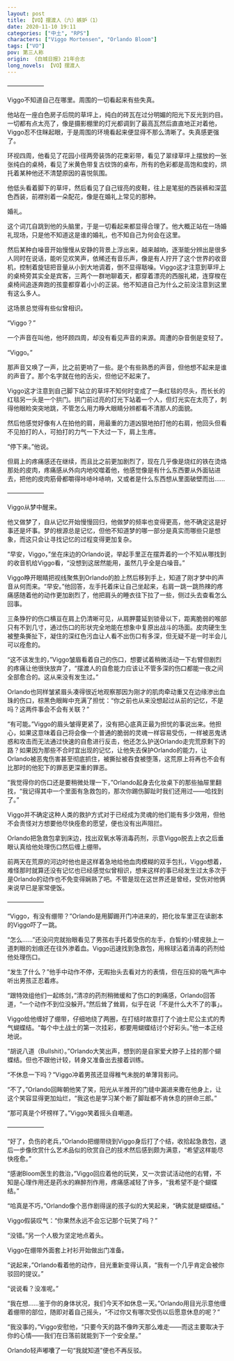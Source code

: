 ```yaml
---
layout: post
title: 【VO】摆渡人（六）嫉妒（1）
date: 2020-11-10 19:11
categories: ["中土", "RPS"]
characters: ["Viggo Mortensen", "Orlando Bloom"]
tags: ["VO"]
pov: 第三人称
origin: 《白城日报》21年合志
long_novels: 【VO】摆渡人
---
```


——————

Viggo不知道自己在哪里。周围的一切看起来有些失真。

他站在一座白色房子后院的草坪上，纯白的砖瓦在过分明媚的阳光下反光到灼目。一切都有点太亮了，像是摄影棚里的灯光都调到了最高瓦然后直直地正对着他，Viggo忍不住眯起眼，于是周围的环境看起来便显得不那么清晰了。失真感更强了。

环视四周，他看见了花园小径两旁装饰的花束彩带，看见了翠绿草坪上摆放的一张张纯白的桌椅，看见了米黄色带复古纹饰的桌布，所有的色彩都是高饱和度的，烘托着某种他还不清楚原因的喜悦氛围。

他低头看着脚下的草坪，然后看见了自己锃亮的皮鞋，往上是笔挺的西装裤和深蓝色西装，前襟别着一朵配花，像是在婚礼上常见的那种。

婚礼。

这个词兀自跳到他的头脑里，于是一切看起来都显得合理了。他大概正站在一场婚礼现场，只是他不知道这是谁的婚礼，也不知自己为何会在这里。

然后某种白噪音开始慢慢从安静的背景上浮出来，越来越响，逐渐能分辨出是很多人同时在说话，能听见欢笑声，依稀还有音乐声，像是有人拧开了这个世界的收音机，控制着旋钮把音量从小到大地调着，倒不显得聒噪。Viggo这才注意到草坪上的桌椅旁其实全是宾客，三两个一群地聊着天，都穿着漂亮的西服礼裙，连穿梭在桌椅间追逐奔跑的孩童都穿着小小的正装。他不知道自己为什么之前没注意到这里有这么多人。

这场景总觉得有些似曾相识。

“Viggo？”

一个声音在叫他，他环顾四周，却没有看见声音的来源。周遭的杂音倒是变轻了。

“Viggo。”

那声音又唤了一声，比之前更响了一些。是个有些熟悉的声音，但他想不起来是谁的声音了。那个名字就在他的舌尖，但他记不起来了。

Viggo这才注意到自己脚下站立的草坪不知何时变成了一条红毯的尽头，而长长的红毯另一头是一个拱门。拱门前过亮的灯光下站着一个人，但灯光实在太亮了，刺得他眼睑突突地跳，不管怎么用力睁大眼睛分辨都看不清那人的面貌。

然后他感觉好像有人在拍他的肩，用最重的力道凶狠地拍打他的右肩，他回头但看不见拍打的人，可拍打的力气一下大过一下，肩上生疼。

“停下来。”他说。

但肩上的疼痛感还在继续，而且比之前更加剧烈了，现在几乎像是烧红的铁在烫烙那处的皮肉，疼痛感从外向内地咬噬着他，他感觉像是有什么东西要从外面钻进去，把他的皮肉筋骨都嚼得咔哧咔哧响，又或者是什么东西想从里面破壁而出……

——————

Viggo从梦中醒来。

他又做梦了，自从记忆开始慢慢回归，他做梦的频率也变得更高，他不确定这是好事还是坏事。梦的根源总是记忆，但他不知道梦的哪一部分是真实而哪些只是想象，而这只会让寻找记忆的过程变得更加复杂。

“早安，Viggo，”坐在床边的Orlando说，举起手里正在摆弄着的一个不知从哪找到的收音机给Viggo看，“没想到这居然能用，虽然几乎全是白噪音。”

Viggo睁开眼睛把视线聚焦到Orlando的脸上然后移到手上，知道了刚才梦中的声音从何而来。“早安。”他回答，左手托着床让自己坐起来，右肩一跳一跳热辣的疼痛感随着他的动作更加剧烈了，他把肩头的睡衣往下拉了一些，侧过头去查看怎么回事。

三条狰狞的伤口横亘在肩上仍清晰可见，从肩胛蔓延到锁骨以下，距离脆弱的喉部只有不到几寸，通过伤口的形状完全地能在想象中复原出战斗的场面。皮肉硬生生被整条撕扯下，凝住的深红色污血让人看不出伤口有多深，但无疑不是一时半会儿可以痊愈的。

“这不该发生的，”Viggo皱眉看着自己的伤口，想要试着稍微活动一下右臂但剧烈的疼痛让他很快放弃了，“摆渡人的自愈能力应该让不管多深的伤口都能一夜之间全部愈合的。这从来没有发生过。”

Orlando也同样皱紧眉头凑得很近地观察那因为刚才的肌肉牵动重又在边缘渗出血珠的伤口，棕黑色眼眸中充满了担忧：“你之前也从来没想起过从前的记忆，不是吗？这两件事会不会有关联？”

“有可能。”Viggo的眉头皱得更紧了，没有把心底真正最为担忧的事说出来。他担心，如果这意味着自己将会像一个普通的脆弱的灵魂一样容易受伤，一样被恶鬼诱惑和攻击而无法通过快速的自愈进行反击，他还怎么护送Orlando走完荒原剩下的路？如果因为那些不合时宜出现的记忆，让他失去保护Orlando的能力，让Orlando被恶鬼伤害甚至彻底抓住，被撕扯被吞食被堕落，这荒原上将再也不会有比那时的他犯下的罪恶更深重的罪恶。

“我觉得你的伤口还是要稍微处理一下，”Orlando起身去化妆桌下的那些抽屉里翻找，“我记得其中一个里面有急救包的，那次你踢伤脚趾时我们还用过——哈找到了。”

Viggo并不确定这种人类的救护方式对于已经成为灵魂的他们能有多少效用，但他不会责怪对方想要他尽快痊愈的愿望，便也没有出声阻拦。

Orlando把急救包拿到床边，找出双氧水等消毒药剂，示意Viggo脱去上衣之后垂眼认真给他处理伤口然后缠上绷带。

前两天在荒原的河边时他也是这样着急地给他血肉模糊的双手包扎，Viggo想着，难怪那时就算还没有记忆也已经感觉似曾相识，想来这样的事已经发生过太多次于是Orlando的动作也不免变得娴熟了吧。不管是现在这世界还是曾经，受伤对他俩来说早已是家常便饭。

——————

“Viggo，有没有绷带？”Orlando是用脚踢开门冲进来的，把化妆车里正在读剧本的Viggo吓了一跳。

“怎么……”还没问完就抬眼看见了男孩右手托着受伤的左手，白皙的小臂皮肤上一道刺眼的划痕还在往外渗着血。Viggo迅速找到急救包，用棉球沾着消毒的药剂给他处理伤口。

“发生了什么？”他手中动作不停，无暇抬头去看对方的表情，但在压抑的吸气声中听出男孩正忍着疼。

“跟特效组他们一起练剑，”清凉的药剂稍微缓和了伤口的刺痛感，Orlando回答道，“一个动作不到位没躲开。”然后耸了耸肩，似乎在说「不是什么大不了的事」。

Viggo给他缠好了绷带，仔细地绕了两圈，在打结时故意打了个迪士尼公主式的秀气蝴蝶结。“每个中土战士的第一次挂彩，都要用蝴蝶结讨个好彩头。”他一本正经地说。

“胡说八道（Bullshit）。”Orlando大笑出声，想到的是自家爱犬脖子上挂的那个蝴蝶结。但也不跟他计较，转身又准备出去接着训练。

“不休息一下吗？”Viggo冲着男孩还显得稚气未脱的单薄背影问。

“不了，”Orlando回眸朝他笑了笑，阳光从半推开的门缝中漏进来撒在他身上，让这个笑容显得更加灿烂，“我这也是学习某个断了脚趾都不肯休息的拼命三郎。”

“那可真是个坏榜样了。”Viggo笑着摇头自嘲道。

——————

“好了，负伤的老兵，”Orlando把绷带绕到Viggo身后打了个结，收拾起急救包，退后一步像欣赏什么艺术品似的欣赏自己的技术然后感到颇为满意，“希望这样能尽快痊愈。”

“感谢Bloom医生的救治，”Viggo回应着他的玩笑，又一次尝试活动他的右臂，不知是心理作用还是药水的麻醉剂作用，疼痛感减轻了许多，“我希望不是个蝴蝶结。”

“哈真是不巧，”Orlando像个恶作剧得逞的孩子似的大笑起来，“确实就是蝴蝶结。”

Viggo假装叹气：“你果然永远不会忘记那个玩笑了吗？”

“没错。”另一个人极为坚定地点着头。

Viggo在绷带外面套上衬衫开始做出门准备。

“说起来，”Orlando看着他的动作，目光重新变得认真，“我有一个几乎肯定会被你驳回的提议。”

“说说看？没准呢。”

“我在想……鉴于你的身体状况，我们今天不如休息一天。”Orlando用目光示意他缠着绷带的部位，随即对着自己摇头，“不过你又有哪次受伤以后愿意休息的呢？”

“我没事的，”Viggo安慰他，“只要今天的路不像昨天那么难走——而这主要取决于你的心情——我们在日落前就能到下一个安全屋。”

Orlando轻声嘟囔了一句“我就知道”便也不再反驳。
